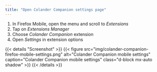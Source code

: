 ```yaml
---
title: "Open Colander Companion settings page"
---
```

1. In Firefox Mobile, open the menu and scroll to *Extensions*
2. Tap on *Extensions Manager*
3. Choose *Colander Companion* extension
4. Open *Settings* in extension options

{{< details "Screenshot" >}}
{{< figure src="img/colander-companion-firefox-mobile-settings.png" alt="Colander Companion mobile settings" caption="Colander Companion mobile settings" class="d-block mx-auto shadow" >}}
{{< /details >}}